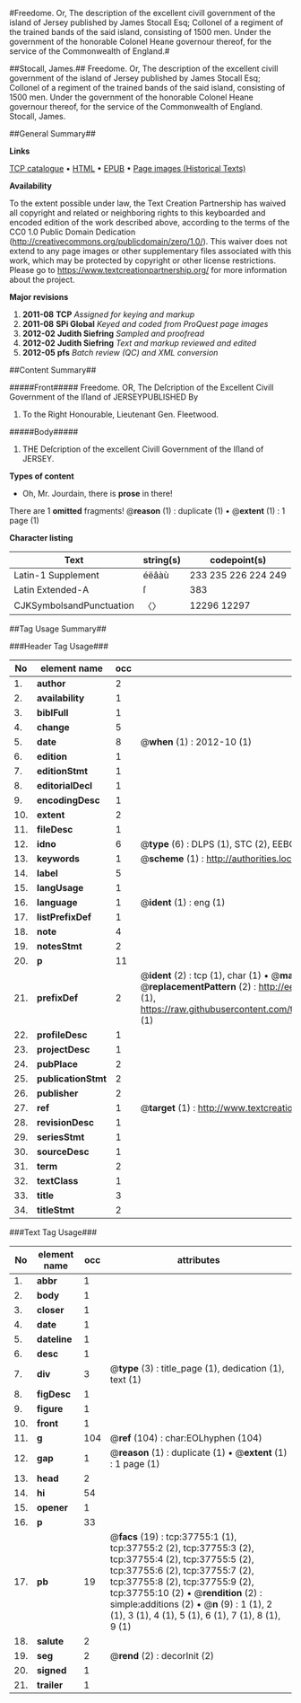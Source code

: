 #Freedome. Or, The description of the excellent civill government of the island of Jersey published by James Stocall Esq; Collonel of a regiment of the trained bands of the said island, consisting of 1500 men. Under the government of the honorable Colonel Heane governour thereof, for the service of the Commonwealth of England.#

##Stocall, James.##
Freedome. Or, The description of the excellent civill government of the island of Jersey published by James Stocall Esq; Collonel of a regiment of the trained bands of the said island, consisting of 1500 men. Under the government of the honorable Colonel Heane governour thereof, for the service of the Commonwealth of England.
Stocall, James.

##General Summary##

**Links**

[TCP catalogue](http://www.ota.ox.ac.uk/tcp/)  • 
[HTML](http://tei.it.ox.ac.uk/tcp/Texts-HTML/free/A61/A61642.html)  • 
[EPUB](http://tei.it.ox.ac.uk/tcp/Texts-EPUB/free/A61/A61642.epub) • 
[Page images (Historical Texts)](https://historicaltexts.jisc.ac.uk/eebo-99833279e)

**Availability**

To the extent possible under law, the Text Creation Partnership has waived all copyright and related or neighboring rights to this keyboarded and encoded edition of the work described above, according to the terms of the CC0 1.0 Public Domain Dedication (http://creativecommons.org/publicdomain/zero/1.0/). This waiver does not extend to any page images or other supplementary files associated with this work, which may be protected by copyright or other license restrictions. Please go to https://www.textcreationpartnership.org/ for more information about the project.

**Major revisions**

1. __2011-08__ __TCP__ *Assigned for keying and markup*
1. __2011-08__ __SPi Global__ *Keyed and coded from ProQuest page images*
1. __2012-02__ __Judith Siefring__ *Sampled and proofread*
1. __2012-02__ __Judith Siefring__ *Text and markup reviewed and edited*
1. __2012-05__ __pfs__ *Batch review (QC) and XML conversion*

##Content Summary##

#####Front#####
Freedome. OR, The Deſcription of the Excellent Civill Government of the Iſland of JERSEYPUBLISHED By
1. To the Right Honourable, Lieutenant Gen. Fleetwood.

#####Body#####

1. THE Deſcription of the excellent Civill Government of the Iſland of JERSEY.

**Types of content**

  * Oh, Mr. Jourdain, there is **prose** in there!

There are 1 **omitted** fragments! 
 @__reason__ (1) : duplicate (1)  •  @__extent__ (1) : 1 page (1)

**Character listing**


|Text|string(s)|codepoint(s)|
|---|---|---|
|Latin-1 Supplement|éëâàù|233 235 226 224 249|
|Latin Extended-A|ſ|383|
|CJKSymbolsandPunctuation|〈〉|12296 12297|

##Tag Usage Summary##

###Header Tag Usage###

|No|element name|occ|attributes|
|---|---|---|---|
|1.|__author__|2||
|2.|__availability__|1||
|3.|__biblFull__|1||
|4.|__change__|5||
|5.|__date__|8| @__when__ (1) : 2012-10 (1)|
|6.|__edition__|1||
|7.|__editionStmt__|1||
|8.|__editorialDecl__|1||
|9.|__encodingDesc__|1||
|10.|__extent__|2||
|11.|__fileDesc__|1||
|12.|__idno__|6| @__type__ (6) : DLPS (1), STC (2), EEBO-CITATION (1), PROQUEST (1), VID (1)|
|13.|__keywords__|1| @__scheme__ (1) : http://authorities.loc.gov/ (1)|
|14.|__label__|5||
|15.|__langUsage__|1||
|16.|__language__|1| @__ident__ (1) : eng (1)|
|17.|__listPrefixDef__|1||
|18.|__note__|4||
|19.|__notesStmt__|2||
|20.|__p__|11||
|21.|__prefixDef__|2| @__ident__ (2) : tcp (1), char (1)  •  @__matchPattern__ (2) : ([0-9\-]+):([0-9IVX]+) (1), (.+) (1)  •  @__replacementPattern__ (2) : http://eebo.chadwyck.com/downloadtiff?vid=$1&page=$2 (1), https://raw.githubusercontent.com/textcreationpartnership/Texts/master/tcpchars.xml#$1 (1)|
|22.|__profileDesc__|1||
|23.|__projectDesc__|1||
|24.|__pubPlace__|2||
|25.|__publicationStmt__|2||
|26.|__publisher__|2||
|27.|__ref__|1| @__target__ (1) : http://www.textcreationpartnership.org/docs/. (1)|
|28.|__revisionDesc__|1||
|29.|__seriesStmt__|1||
|30.|__sourceDesc__|1||
|31.|__term__|2||
|32.|__textClass__|1||
|33.|__title__|3||
|34.|__titleStmt__|2||


###Text Tag Usage###

|No|element name|occ|attributes|
|---|---|---|---|
|1.|__abbr__|1||
|2.|__body__|1||
|3.|__closer__|1||
|4.|__date__|1||
|5.|__dateline__|1||
|6.|__desc__|1||
|7.|__div__|3| @__type__ (3) : title_page (1), dedication (1), text (1)|
|8.|__figDesc__|1||
|9.|__figure__|1||
|10.|__front__|1||
|11.|__g__|104| @__ref__ (104) : char:EOLhyphen (104)|
|12.|__gap__|1| @__reason__ (1) : duplicate (1)  •  @__extent__ (1) : 1 page (1)|
|13.|__head__|2||
|14.|__hi__|54||
|15.|__opener__|1||
|16.|__p__|33||
|17.|__pb__|19| @__facs__ (19) : tcp:37755:1 (1), tcp:37755:2 (2), tcp:37755:3 (2), tcp:37755:4 (2), tcp:37755:5 (2), tcp:37755:6 (2), tcp:37755:7 (2), tcp:37755:8 (2), tcp:37755:9 (2), tcp:37755:10 (2)  •  @__rendition__ (2) : simple:additions (2)  •  @__n__ (9) : 1 (1), 2 (1), 3 (1), 4 (1), 5 (1), 6 (1), 7 (1), 8 (1), 9 (1)|
|18.|__salute__|2||
|19.|__seg__|2| @__rend__ (2) : decorInit (2)|
|20.|__signed__|1||
|21.|__trailer__|1||
